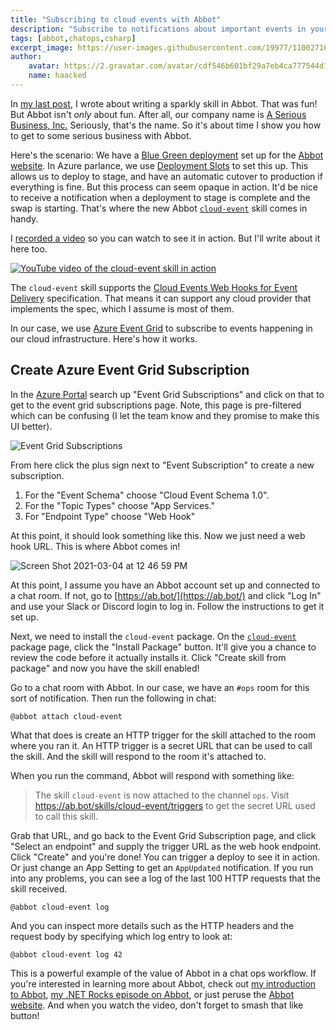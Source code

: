 ```yaml
---
title: "Subscribing to cloud events with Abbot"
description: "Subscribe to notifications about important events in your cloud infrastructure using Abbot in a few easy steps!"
tags: [abbot,chatops,csharp]
excerpt_image: https://user-images.githubusercontent.com/19977/110027163-7f009900-7ce6-11eb-8aba-5b1d96ef0b6d.png
author:
    avatar: https://2.gravatar.com/avatar/cdf546b601bf29a7eb4ca777544d11cd?s=160
    name: haacked
---
```


In [my last post](https://haacked.com/archive/2021/02/19/writing-abbot-skill-in-csharp/), I wrote about writing a sparkly skill in Abbot. That was fun! But Abbot isn't _only_ about fun. After all, our company name is [A Serious Business, Inc.](https://aseriousbusiness.com/) Seriously, that's the name. So it's about time I show you how to get to some serious business with Abbot.

Here's the scenario: We have a [Blue Green deployment](https://martinfowler.com/bliki/BlueGreenDeployment.html) set up for the [Abbot website](https://martinfowler.com/bliki/BlueGreenDeployment.html). In Azure parlance, we use [Deployment Slots](https://docs.microsoft.com/en-us/azure/app-service/deploy-staging-slots) to set this up. This allows us to deploy to stage, and have an automatic cutover to production if everything is fine. But this process can seem opaque in action. It'd be nice to receive a notification when a deployment to stage is complete and the swap is starting. That's where the new Abbot [`cloud-event`](https://ab.bot/packages/aseriousbiz/cloud-event) skill comes in handy.

I [recorded a video](https://www.youtube.com/watch?v=nMKZFzVGutY) so you can watch to see it in action. But I'll write about it here too.

[![YouTube video of the cloud-event skill in action](https://user-images.githubusercontent.com/19977/110027163-7f009900-7ce6-11eb-8aba-5b1d96ef0b6d.png)](https://www.youtube.com/watch?v=nMKZFzVGutY)

The `cloud-event` skill supports the [Cloud Events Web Hooks for Event Delivery](https://github.com/cloudevents/spec/blob/v1.0.1/http-webhook.md) specification. That means it can support any cloud provider that implements the spec, which I assume is most of them.

In our case, we use [Azure Event Grid](https://docs.microsoft.com/en-us/azure/event-grid/overview) to subscribe to events happening in our cloud infrastructure. Here's how it works.

## Create Azure Event Grid Subscription

In the [Azure Portal](https://portal.azure.com/) search up "Event Grid Subscriptions" and click on that to get to the event grid subscriptions page. Note, this page is pre-filtered which can be confusing (I let the team know and they promise to make this UI better).

![Event Grid Subscriptions](https://user-images.githubusercontent.com/19977/110028278-e539eb80-7ce7-11eb-9e71-17c45702bfda.png)

From here click the plus sign next to "Event Subscription" to create a new subscription.

1. For the "Event Schema" choose "Cloud Event Schema 1.0".
2. For the "Topic Types" choose "App Services."
3. For "Endpoint Type" choose "Web Hook"

At this point, it should look something like this. Now we just need a web hook URL. This is where Abbot comes in!

![Screen Shot 2021-03-04 at 12 46 59 PM](https://user-images.githubusercontent.com/19977/110028281-e5d28200-7ce7-11eb-8037-e1d64d6a0483.png)

At this point, I assume you have an Abbot account set up and connected to a chat room. If not, go to [https://ab.bot/](https://ab.bot/) and click "Log In" and use your Slack or Discord login to log in. Follow the instructions to get it set up.

Next, we need to install the `cloud-event` package. On the [`cloud-event`](https://ab.bot/packages/aseriousbiz/cloud-event) package page, click the "Install Package" button. It'll give you a chance to review the code before it actually installs it. Click "Create skill from package" and now you have the skill enabled!

Go to a chat room with Abbot. In our case, we have an `#ops` room for this sort of notification. Then run the following in chat:

```
@abbot attach cloud-event
```

What that does is create an HTTP trigger for the skill attached to the room where you ran it. An HTTP trigger is a secret URL that can be used to call the skill. And the skill will respond to the room it's attached to.

When you run the command, Abbot will respond with something like:

> The skill `cloud-event` is now attached to the channel `ops`. Visit https://ab.bot/skills/cloud-event/triggers to get the secret URL used to call this skill.

Grab that URL, and go back to the Event Grid Subscription page, and click "Select an endpoint" and supply the trigger URL as the web hook endpoint. Click "Create" and you're done! You can trigger a deploy to see it in action. Or just change an App Setting to get an `AppUpdated` notification. If you run into any problems, you can see a log of the last 100 HTTP requests that the skill received.

```
@abbot cloud-event log
```

And you can inspect more details such as the HTTP headers and the request body by specifying which log entry to look at:

```
@abbot cloud-event log 42
```

This is a powerful example of the value of Abbot in a chat ops workflow. If you're interested in learning more about Abbot, check out [my introduction to Abbot](https://haacked.com/archive/2021/02/11/introducing-abbot/), [my .NET Rocks episode on Abbot](https://dotnetrocks.com/?show=1726), or just peruse the [Abbot website](https://ab.bot/). And when you watch the video, don't forget to smash that like button!

